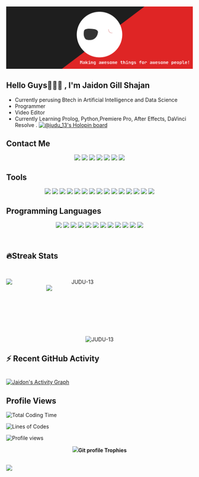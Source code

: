 [![JUDU](bla.svg)](https://github.com/JUDU-13)

## Hello Guys🥳👨‍💻 , I'm Jaidon Gill Shajan
* Currently perusing Btech in Artificial Intelligence and Data Science
* Programmer 
* Video Editor
* Currently Learning Prolog, Python,Premiere Pro, After Effects, DaVinci Resolve .
[![@judu_13's Holopin board](https://holopin.me/judu_13)](https://holopin.io/@judu_13)
## Contact Me
<p align="center">
<a href="http://instagram.com/_judu_13"><img src="https://img.icons8.com/bubbles/60/000000/instagram-new--v2.png"/></a>
<a href="https://www.facebook.com/JRJ013"><img src="https://img.icons8.com/bubbles/60/000000/facebook-new--v2.png"/></a>
<a href="https://twitter.com/_judu_13"><img src="https://img.icons8.com/bubbles/60/null/twitter-circled.png"/></a>
<a href="https://www.linkedin.com/in/jaidon-gill-shajan-7360791a8"><img src="https://img.icons8.com/bubbles/60/000000/linkedin--v2.png"/></a>
<a href="https://www.reddit.com/u/JUDU_13?utm_medium=android_app&utm_source=share"><img src="https://img.icons8.com/bubbles/60/000000/reddit--v2.png"/></a>
<a href="https://wa.me/+919074802552"><img src="https://img.icons8.com/bubbles/60/000000/whatsapp.png"/></a>
<a href="https://www.discordapp.com/users/JAIDON-GILL-SHAJAN#2817"><img src="https://img.icons8.com/bubbles/60/000000/discord.png"/></a>
</p>

## Tools
<p align="center">
<img src="https://img.icons8.com/color/60/000000/visual-studio-code-2019.png"/>
<img src="https://img.icons8.com/color/60/000000/adobe-premiere-pro--v1.png"/>
<img src="https://img.icons8.com/color/60/000000/adobe-after-effects--v1.png"/>
<img src="https://img.icons8.com/color/60/000000/davinci-resolve--v1.png"/>
<img src="https://img.icons8.com/nolan/64/obs-studio.png"/>
<img src="https://img.icons8.com/color/60/000000/audacity.png"/>
<img src="https://img.icons8.com/nolan/60/unity.png"/>
<img src="https://img.icons8.com/fluency/60/null/jupyter.png"/>
<img src="https://img.icons8.com/fluency/60/null/matlab.png"/>
<img src="https://img.icons8.com/color/60/null/figma--v1.png"/>
<img src="https://img.icons8.com/color/60/null/blender-3d.png"/>
<img src="https://img.icons8.com/color/60/null/pycharm.png"/>
<img src="https://img.icons8.com/fluency/60/null/anaconda--v2.png"/>	
<img src="https://img.icons8.com/color/60/null/linux--v1.png"/>	
<img src="https://img.icons8.com/color/60/null/android-studio--v2.png"/>
</p>


## Programming Languages
<p align="center">
<img src="https://img.icons8.com/color/60/000000/html-5--v1.png"/>
<img src="https://img.icons8.com/color/60/000000/java-coffee-cup-logo--v2.png"/>
<img src="https://img.icons8.com/color/60/000000/python--v2.png"/>
<img src="https://img.icons8.com/color/60/000000/c-programming.png"/>
<img src="https://img.icons8.com/plasticine/60/000000/microsoft-visual-basic-6.png"/>
<img src="https://img.icons8.com/color/60/000000/kotlin.png"/>
<img src="https://img.icons8.com/color/60/null/tensorflow.png"/>
<img src="https://img.icons8.com/color/60/null/xml.png"/>
<img src="https://img.icons8.com/fluency/60/null/r-project.png"/>
<img src="https://img.icons8.com/color/60/null/c-sharp-logo-2.png"/>	
<img src="https://img.icons8.com/officel/60/null/xaml.png"/>
<img src="https://img.icons8.com/color/60/null/css3.png"/>	
</p>
<br/>

## 🔥Streak Stats

<br>
<p align=center>
  <div align=center>
    <img align="left" width=396 src="https://github-readme-streak-stats.herokuapp.com/?user=JUDU-13&theme=react&hide_border=true&bg_color=0D1117" alt="JUDU-13" />
    <img align="right" width=396 src="https://github-readme-stats.vercel.app/api?username=JUDU-13&show_icons=true&count_private=true&theme=react&border_color=61dafb&hide_border=true&count_private=true&show_icons=false" />
  </div>
  <br><br><br><br><br><br><br><br><br>
  <div align=center>
    <img align="center" src="https://github-readme-stats.vercel.app/api/top-langs?username=JUDU-13&show_icons=true&count_private=true&langs_count=10&hide=ruby&locale=en&layout=compact&hide_border=true&theme=react" alt="JUDU-13" />
	</div>
	</p>

## ⚡ Recent GitHub Activity
  <br/>
   <a href="https://github.com/JUDU-13"><img alt="Jaidon's Activity Graph" src="https://activity-graph.herokuapp.com/graph?username=JUDU-13&custom_title=Jaidon Gill%20Shajan's%20Contribution%20Graph&theme=react-dark" /></a>
  <br/>


## Profile Views
![Total Coding Time](http://img.shields.io/badge/Total%20Coding%20Time-1,808%20hours%20~%2076%20days-blue)

![Lines of Codes](https://img.shields.io/badge/Lines%20of%20code%20written-55,968-blue)

![Profile views](https://gpvc.arturio.dev/JUDU-13)


<p align="center"><img src="https://media.giphy.com/media/QaMcXSekUWx7aogAUr/giphy.gif" width="80" /><b>Git profile Trophies</b></h4></p><br>
<img src="https://github-profile-trophy.vercel.app/?username=JUDU-13&theme=gruvbox" />





